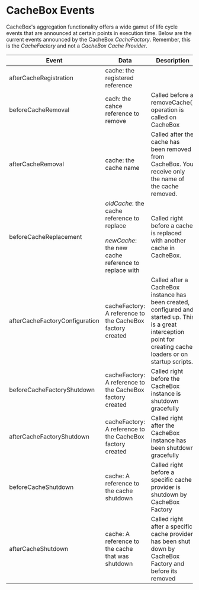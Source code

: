 # CacheBox Events

CacheBox's aggregation functionality offers a wide gamut of life cycle events that are announced at certain points in execution time. Below are the current events announced by the CacheBox *CacheFactory*. Remember, this is the *CacheFactory* and not a *CacheBox Cache Provider*.

|Event|Data|Description|
|--|--|--|
|afterCacheRegistration | cache: the registered reference||
|beforeCacheRemoval |cach: the cahce reference to remove|Called before a removeCache() operation is called on CacheBox|
|afterCacheRemoval |cache: the cache name|Called after the cache has been removed from CacheBox. You receive only the name of the cache removed.|
|beforeCacheReplacement | *oldCache*: the cache reference to replace<br><br>*newCache*: the new cache reference to replace with |Called right before a cache is replaced with another cache in CacheBox.|
|afterCacheFactoryConfiguration |cacheFactory: A reference to the CacheBox factory created|Called after a CacheBox instance has been created, configured and started up. This is a great interception point for creating cache loaders or on startup scripts.|
|beforeCacheFactoryShutdown |cacheFactory: A reference to the CacheBox factory created|Called right before the CacheBox instance is shutdown gracefully|
|afterCacheFactoryShutdown |cacheFactory: A reference to the CacheBox factory created|Called right after the CacheBox instance has been shutdown gracefully|
|beforeCacheShutdown |cache: A reference to the cache shutdown|Called right before a specific cache provider is shutdown by CacheBox Factory|
|afterCacheShutdown |cache: A reference to the cache that was shutdown|Called right after a specific cache provider has been shut down by CacheBox Factory and before its removed|
